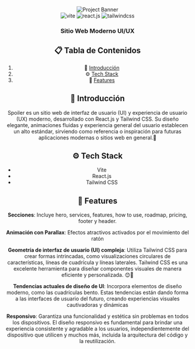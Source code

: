 <div align="center">
  <br />
      <img src="https://i.ibb.co/Kqdv8j1/Image-from.png" alt="Project Banner">
    </a>
  <br />

  <div>
    <img src="https://img.shields.io/badge/-Vite-black?style=for-the-badge&logoColor=white&logo=vite&color=646CFF" alt="vite" />
    <img src="https://img.shields.io/badge/-React_JS-black?style=for-the-badge&logoColor=white&logo=react&color=61DAFB" alt="react.js" />
    <img src="https://img.shields.io/badge/-Tailwind_CSS-black?style=for-the-badge&logoColor=white&logo=tailwindcss&color=06B6D4" alt="tailwindcss" />
  </div>

  <h3 align="center">Sitio Web Moderno UI/UX</h3>

## 📋 <a name="table">Tabla de Contenidos</a>

1. 🤖 [Introducción](#introducción)
2. ⚙️ [Tech Stack](#tech-stack)
3. 🔋 [Features](#features)

## <a name="introducción">🤖 Introducción</a>

Spoiler es un sitio web de interfaz de usuario (UI) y experiencia de usuario (UX) moderno, desarrollado con React.js y Tailwind CSS. Su diseño elegante, animaciones fluidas y experiencia general del usuario establecen un alto estándar, sirviendo como referencia o inspiración para futuras aplicaciones modernas o sitios web en general.🚀

## <a name="tech-stack">⚙️ Tech Stack</a>

- Vite
- React.js
- Tailwind CSS

## <a name="features">🔋 Features</a>

**Secciones**: Incluye hero, services, features, how to use, roadmap, pricing, footer y header.

**Animación con Parallax**: Efectos atractivos activados por el movimiento del ratón

**Geometría de interfaz de usuario (UI) compleja**: Utiliza Tailwind CSS para crear formas intrincadas, como visualizaciones circulares de características, líneas de cuadrícula y líneas laterales. Tailwind CSS es una excelente herramienta para diseñar componentes visuales de manera eficiente y personalizada. 😊🎨

**Tendencias actuales de diseño de UI**: Incorpora elementos de diseño moderno, como las cuadrículas bento. Estas tendencias están dando forma a las interfaces de usuario del futuro, creando experiencias visuales cautivadoras y dinámicas

**Responsivo**: Garantiza una funcionalidad y estética sin problemas en todos los dispositivos. El diseño responsivo es fundamental para brindar una experiencia consistente y agradable a los usuarios, independientemente del dispositivo que utilicen y muchos más, incluida la arquitectura del código y la reutilización.
